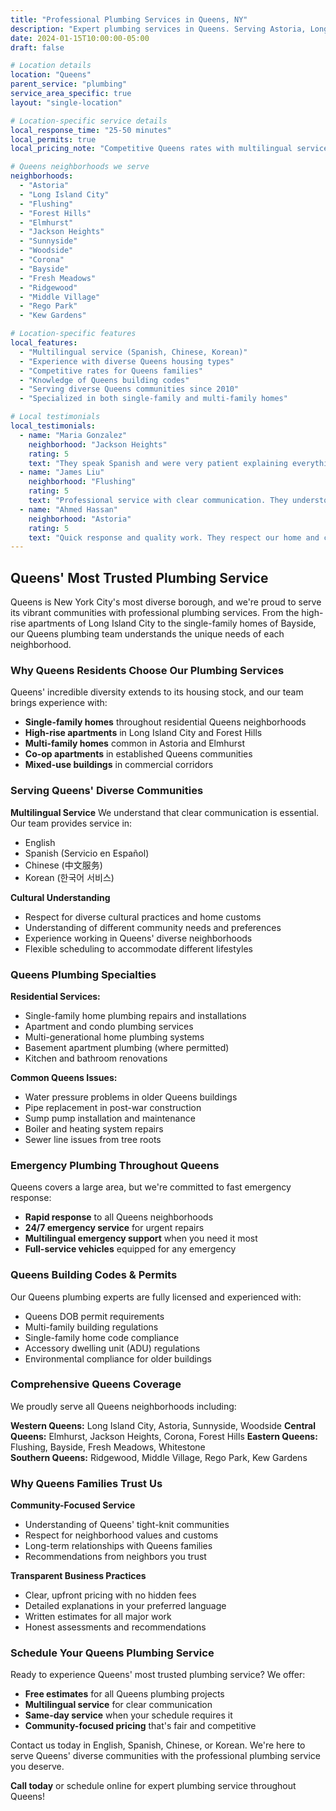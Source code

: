 ```yaml
---
title: "Professional Plumbing Services in Queens, NY"
description: "Expert plumbing services in Queens. Serving Astoria, Long Island City, Flushing, and all Queens neighborhoods. Multilingual service and competitive rates."
date: 2024-01-15T10:00:00-05:00
draft: false

# Location details
location: "Queens"
parent_service: "plumbing"
service_area_specific: true
layout: "single-location"

# Location-specific service details
local_response_time: "25-50 minutes"
local_permits: true
local_pricing_note: "Competitive Queens rates with multilingual service"

# Queens neighborhoods we serve
neighborhoods: 
  - "Astoria"
  - "Long Island City"
  - "Flushing"
  - "Forest Hills"
  - "Elmhurst"
  - "Jackson Heights"
  - "Sunnyside"
  - "Woodside"
  - "Corona"
  - "Bayside"
  - "Fresh Meadows"
  - "Ridgewood"
  - "Middle Village"
  - "Rego Park"
  - "Kew Gardens"

# Location-specific features
local_features:
  - "Multilingual service (Spanish, Chinese, Korean)"
  - "Experience with diverse Queens housing types"
  - "Competitive rates for Queens families"
  - "Knowledge of Queens building codes"
  - "Serving diverse Queens communities since 2010"
  - "Specialized in both single-family and multi-family homes"

# Local testimonials
local_testimonials:
  - name: "Maria Gonzalez"
    neighborhood: "Jackson Heights"
    rating: 5
    text: "They speak Spanish and were very patient explaining everything. Great service and honest pricing."
  - name: "James Liu"
    neighborhood: "Flushing"
    rating: 5
    text: "Professional service with clear communication. They understood our building's unique needs."
  - name: "Ahmed Hassan"
    neighborhood: "Astoria"
    rating: 5
    text: "Quick response and quality work. They respect our home and community values."
---
```


## Queens' Most Trusted Plumbing Service

Queens is New York City's most diverse borough, and we're proud to serve its vibrant communities with professional plumbing services. From the high-rise apartments of Long Island City to the single-family homes of Bayside, our Queens plumbing team understands the unique needs of each neighborhood.

### Why Queens Residents Choose Our Plumbing Services

Queens' incredible diversity extends to its housing stock, and our team brings experience with:

- **Single-family homes** throughout residential Queens neighborhoods
- **High-rise apartments** in Long Island City and Forest Hills  
- **Multi-family homes** common in Astoria and Elmhurst
- **Co-op apartments** in established Queens communities
- **Mixed-use buildings** in commercial corridors

### Serving Queens' Diverse Communities

**Multilingual Service**
We understand that clear communication is essential. Our team provides service in:
- English
- Spanish (Servicio en Español)
- Chinese (中文服务)
- Korean (한국어 서비스)

**Cultural Understanding**
- Respect for diverse cultural practices and home customs
- Understanding of different community needs and preferences
- Experience working in Queens' diverse neighborhoods
- Flexible scheduling to accommodate different lifestyles

### Queens Plumbing Specialties

**Residential Services:**
- Single-family home plumbing repairs and installations
- Apartment and condo plumbing services
- Multi-generational home plumbing systems
- Basement apartment plumbing (where permitted)
- Kitchen and bathroom renovations

**Common Queens Issues:**
- Water pressure problems in older Queens buildings
- Pipe replacement in post-war construction
- Sump pump installation and maintenance
- Boiler and heating system repairs
- Sewer line issues from tree roots

### Emergency Plumbing Throughout Queens

Queens covers a large area, but we're committed to fast emergency response:

- **Rapid response** to all Queens neighborhoods
- **24/7 emergency service** for urgent repairs
- **Multilingual emergency support** when you need it most
- **Full-service vehicles** equipped for any emergency

### Queens Building Codes & Permits

Our Queens plumbing experts are fully licensed and experienced with:

- Queens DOB permit requirements
- Multi-family building regulations
- Single-family home code compliance
- Accessory dwelling unit (ADU) regulations
- Environmental compliance for older buildings

### Comprehensive Queens Coverage

We proudly serve all Queens neighborhoods including:

**Western Queens:** Long Island City, Astoria, Sunnyside, Woodside
**Central Queens:** Elmhurst, Jackson Heights, Corona, Forest Hills
**Eastern Queens:** Flushing, Bayside, Fresh Meadows, Whitestone  
**Southern Queens:** Ridgewood, Middle Village, Rego Park, Kew Gardens

### Why Queens Families Trust Us

**Community-Focused Service**
- Understanding of Queens' tight-knit communities
- Respect for neighborhood values and customs
- Long-term relationships with Queens families
- Recommendations from neighbors you trust

**Transparent Business Practices**
- Clear, upfront pricing with no hidden fees
- Detailed explanations in your preferred language
- Written estimates for all major work
- Honest assessments and recommendations

### Schedule Your Queens Plumbing Service

Ready to experience Queens' most trusted plumbing service? We offer:

- **Free estimates** for all Queens plumbing projects
- **Multilingual service** for clear communication
- **Same-day service** when your schedule requires it
- **Community-focused pricing** that's fair and competitive

Contact us today in English, Spanish, Chinese, or Korean. We're here to serve Queens' diverse communities with the professional plumbing service you deserve.

**Call today** or schedule online for expert plumbing service throughout Queens!
